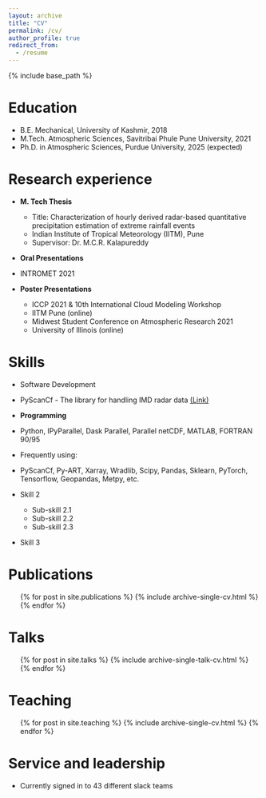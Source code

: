 ```yaml
---
layout: archive
title: "CV"
permalink: /cv/
author_profile: true
redirect_from:
  - /resume
---
```


{% include base_path %}

Education
======
* B.E. Mechanical, University of Kashmir, 2018
* M.Tech. Atmospheric Sciences, Savitribai Phule Pune University, 2021
* Ph.D. in Atmospheric Sciences, Purdue University, 2025 (expected)

Research experience
======
* **M. Tech Thesis**
  * Title: Characterization of hourly derived radar-based quantitative precipitation estimation of extreme rainfall events
  * Indian Institute of Tropical Meteorology (IITM), Pune
  * Supervisor: Dr. M.C.R. Kalapureddy

* **Oral Presentations**
 * INTROMET 2021

* **Poster Presentations**
  * ICCP 2021 & 10th International Cloud Modeling Workshop
   * IITM Pune (online)
	* Midwest Student Conference on Atmospheric Research 2021
   * University of Illinois (online)
  
Skills
======
* Software Development
 * PyScanCf - The library for handling IMD radar data [(Link)](https://github.com/syedhamidali/PyScanCf)
* **Programming**
 * Python, IPyParallel, Dask Parallel, Parallel netCDF, MATLAB, FORTRAN 90/95
 * Frequently using:
  * PyScanCf, Py-ART, Xarray, Wradlib, Scipy, Pandas, Sklearn, PyTorch, Tensorflow, Geopandas, Metpy, etc.

* Skill 2
  * Sub-skill 2.1
  * Sub-skill 2.2
  * Sub-skill 2.3
* Skill 3

Publications
======
  <ul>{% for post in site.publications %}
    {% include archive-single-cv.html %}
  {% endfor %}</ul>
  
Talks
======
  <ul>{% for post in site.talks %}
    {% include archive-single-talk-cv.html %}
  {% endfor %}</ul>
  
Teaching
======
  <ul>{% for post in site.teaching %}
    {% include archive-single-cv.html %}
  {% endfor %}</ul>
  
Service and leadership
======
* Currently signed in to 43 different slack teams
